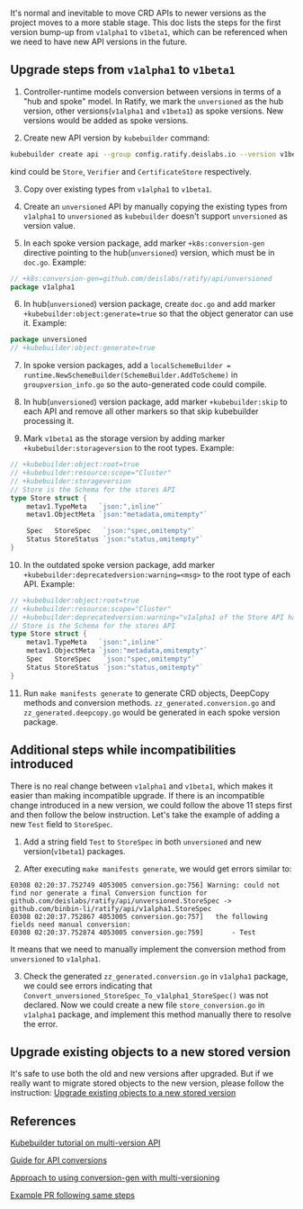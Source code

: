 It's normal and inevitable to move CRD APIs to newer versions as the project 
moves to a more stable stage. This doc lists the steps for the first version 
bump-up from `v1alpha1` to `v1beta1`, which can be referenced when we need to have 
new API versions in the future.

## Upgrade steps from `v1alpha1` to `v1beta1`
1.  Controller-runtime models conversion between versions in terms of a 
"hub and spoke" model. In Ratify, we mark the `unversioned` as the hub version, 
other versions(`v1alpha1` and `v1beta1`) as spoke versions. New versions would 
be added as spoke versions.

2. Create new API version by `kubebuilder` command:
```bash
kubebuilder create api --group config.ratify.deislabs.io --version v1beta1 --kind <kind>
```
kind could be `Store`, `Verifier` and `CertificateStore` respectively.

3. Copy over existing types from `v1alpha1` to `v1beta1`.

4. Create an `unversioned` API by manually copying the existing types from `v1alpha1` to 
`unversioned` as `kubebuilder` doesn't support `unversioned` as version value.

5. In each spoke version package, add marker `+k8s:conversion-gen` directive 
pointing to the hub(`unversioned`) version, which must be in `doc.go`. Example:
```go
// +k8s:conversion-gen=github.com/deislabs/ratify/api/unversioned
package v1alpha1
```

6. In hub(`unversioned`) version package, create `doc.go` and add marker `+kubebuilder:object:generate=true` so that the object generator can use it. Example:
```go
package unversioned
// +kubebuilder:object:generate=true
```

7. In spoke version packages, add a `localSchemeBuilder = runtime.NewSchemeBuilder(SchemeBuilder.AddToScheme)` in `groupversion_info.go` so the auto-generated code 
could compile.

8. In hub(`unversioned`) version package, add marker `+kubebuilder:skip` to each 
API and remove all other markers so that skip kubebuilder processing it.

9. Mark `v1beta1` as the storage version by adding marker `+kubebuilder:storageversion` 
to the root types. Example:
```go
// +kubebuilder:object:root=true
// +kubebuilder:resource:scope="Cluster"
// +kubebuilder:storageversion
// Store is the Schema for the stores API
type Store struct {
	metav1.TypeMeta   `json:",inline"`
	metav1.ObjectMeta `json:"metadata,omitempty"`

	Spec   StoreSpec   `json:"spec,omitempty"`
	Status StoreStatus `json:"status,omitempty"`
}
```

10. In the outdated spoke version package, add marker `+kubebuilder:deprecatedversion:warning=<msg>` to the root type of each API. Example:
```go
// +kubebuilder:object:root=true
// +kubebuilder:resource:scope="Cluster"
// +kubebuilder:deprecatedversion:warning="v1alpha1 of the Store API has been deprecated. Please migrate to v1beta1."
// Store is the Schema for the stores API
type Store struct {
	metav1.TypeMeta   `json:",inline"`
	metav1.ObjectMeta `json:"metadata,omitempty"`
	Spec   StoreSpec   `json:"spec,omitempty"`
	Status StoreStatus `json:"status,omitempty"`
}
```

11. Run `make manifests generate` to generate CRD objects, DeepCopy methods and conversion methods. `zz_generated.conversion.go` and `zz_generated.deepcopy.go` 
would be generated in each spoke version package.

## Additional steps while incompatibilities introduced

There is no real change between `v1alpha1` and `v1beta1`, which makes it easier 
than making incompatible upgrade. If there is an incompatible change introduced 
in a new version, we could follow the above 11 steps first and then follow the 
below instruction. Let's take the example of adding a new `Test` field to `StoreSpec`.

1. Add a string field `Test` to `StoreSpec` in both `unversioned` and new version(`v1beta1`) packages.

2. After executing `make manifests generate`, we would get errors similar to:
```
E0308 02:20:37.752749 4053005 conversion.go:756] Warning: could not find nor generate a final Conversion function for github.com/deislabs/ratify/api/unversioned.StoreSpec -> github.com/binbin-li/ratify/api/v1alpha1.StoreSpec
E0308 02:20:37.752867 4053005 conversion.go:757]   the following fields need manual conversion:
E0308 02:20:37.752874 4053005 conversion.go:759]       - Test
```
It means that we need to manually implement the conversion method from `unversioned` 
to `v1alpha1`.

3. Check the generated `zz_generated.conversion.go` in `v1alpha1` package, we 
could see errors indicating that `Convert_unversioned_StoreSpec_To_v1alpha1_StoreSpec()` 
was not declared. Now we could create a new file `store_conversion.go` in `v1alpha1` 
package, and implement this method manually there to resolve the error.

## Upgrade existing objects to a new stored version
It's safe to use both the old and new versions after upgraded. But if we really 
want to migrate stored objects to the new version, please follow the instruction:
[Upgrade existing objects to a new stored version](https://kubernetes.io/docs/tasks/extend-kubernetes/custom-resources/custom-resource-definition-versioning/#upgrade-existing-objects-to-a-new-stored-version)

## References
[Kubebuilder tutorial on multi-version API](https://book.kubebuilder.io/multiversion-tutorial/api-changes.html)

[Guide for API conversions](https://cluster-api-ibmcloud.sigs.k8s.io/developer/conversion.html)

[Approach to using conversion-gen with multi-versioning](https://github.com/kubernetes-sigs/kubebuilder/issues/1529#issuecomment-656359330)

[Example PR following same steps](https://github.com/Azure/eraser/pull/544)